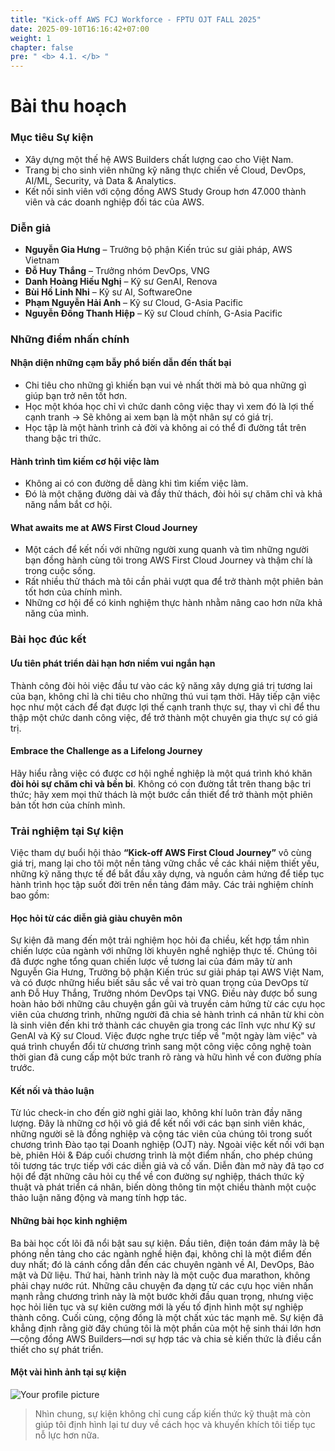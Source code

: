 ```yaml
---
title: "Kick-off AWS FCJ Workforce - FPTU OJT FALL 2025"
date: 2025-09-10T16:16:42+07:00
weight: 1
chapter: false
pre: " <b> 4.1. </b> "
---
```


# Bài thu hoạch

### Mục tiêu Sự kiện

- Xây dựng một thế hệ AWS Builders chất lượng cao cho Việt Nam.
- Trang bị cho sinh viên những kỹ năng thực chiến về Cloud, DevOps, AI/ML, Security, và Data & Analytics.
- Kết nối sinh viên với cộng đồng AWS Study Group hơn 47.000 thành viên và các doanh nghiệp đối tác của AWS.

### Diễn giả

- **Nguyễn Gia Hưng** – Trưởng bộ phận Kiến trúc sư giải pháp, AWS Vietnam
- **Đỗ Huy Thắng** – Trưởng nhóm DevOps, VNG
- **Danh Hoàng Hiếu Nghị** – Kỹ sư GenAI, Renova
- **Bùi Hồ Linh Nhi** – Kỹ sư AI, SoftwareOne
- **Phạm Nguyễn Hải Anh** – Kỹ sư Cloud, G-Asia Pacific
- **Nguyễn Đồng Thanh Hiệp** – Kỹ sư Cloud chính, G-Asia Pacific

### Những điểm nhấn chính

#### Nhận diện những cạm bẫy phổ biến dẫn đến thất bại

- Chi tiêu cho những gì khiến bạn vui vẻ nhất thời mà bỏ qua những gì giúp bạn trở nên tốt hơn.
- Học một khóa học chỉ vì chức danh công việc thay vì xem đó là lợi thế cạnh tranh -> Sẽ không ai xem bạn là một nhân sự có giá trị.
- Học tập là một hành trình cả đời và không ai có thể đi đường tắt trên thang bậc tri thức.

#### Hành trình tìm kiếm cơ hội việc làm

- Không ai có con đường dễ dàng khi tìm kiếm việc làm. 
- Đó là một chặng đường dài và đầy thử thách, đòi hỏi sự chăm chỉ và khả năng nắm bắt cơ hội.
#### What awaits me at AWS First Cloud Journey
- Một cách để kết nối với những người xung quanh và tìm những người bạn đồng hành cùng tôi trong AWS First Cloud Journey và thậm chí là trong cuộc sống. 
- Rất nhiều thử thách mà tôi cần phải vượt qua để trở thành một phiên bản tốt hơn của chính mình. 
- Những cơ hội để có kinh nghiệm thực hành nhằm nâng cao hơn nữa khả năng của mình.

### Bài học đúc kết

#### Ưu tiên phát triển dài hạn hơn niềm vui ngắn hạn
Thành công đòi hỏi việc đầu tư vào các kỹ năng xây dựng giá trị tương lai của bạn, không chỉ là chi tiêu cho những thú vui tạm thời. Hãy tiếp cận việc học như một cách để đạt được lợi thế cạnh tranh thực sự, thay vì chỉ để thu thập một chức danh công việc, để trở thành một chuyên gia thực sự có giá trị.

#### Embrace the Challenge as a Lifelong Journey
Hãy hiểu rằng việc có được cơ hội nghề nghiệp là một quá trình khó khăn **đòi hỏi sự chăm chỉ và bền bỉ**. Không có con đường tắt trên thang bậc tri thức; hãy xem mọi thử thách là một bước cần thiết để trở thành một phiên bản tốt hơn của chính mình.

### Trải nghiệm tại Sự kiện
Việc tham dự buổi hội thảo **“Kick-off AWS First Cloud Journey”** vô cùng giá trị, mang lại cho tôi một nền tảng vững chắc về các khái niệm thiết yếu, những kỹ năng thực tế để bắt đầu xây dựng, và nguồn cảm hứng để tiếp tục hành trình học tập suốt đời trên nền tảng đám mây. Các trải nghiệm chính bao gồm:

#### Học hỏi từ các diễn giả giàu chuyên môn
Sự kiện đã mang đến một trải nghiệm học hỏi đa chiều, kết hợp tầm nhìn chiến lược của ngành với những lời khuyên nghề nghiệp thực tế. Chúng tôi đã được nghe tổng quan chiến lược về tương lai của đám mây từ anh Nguyễn Gia Hưng, Trưởng bộ phận Kiến trúc sư giải pháp tại AWS Việt Nam, và có được những hiểu biết sâu sắc về vai trò quan trọng của DevOps từ anh Đỗ Huy Thắng, Trưởng nhóm DevOps tại VNG. Điều này được bổ sung hoàn hảo bởi những câu chuyện gần gũi và truyền cảm hứng từ các cựu học viên của chương trình, những người đã chia sẻ hành trình cá nhân từ khi còn là sinh viên đến khi trở thành các chuyên gia trong các lĩnh vực như Kỹ sư GenAI và Kỹ sư Cloud. Việc được nghe trực tiếp về "một ngày làm việc" và quá trình chuyển đổi từ chương trình sang một công việc công nghệ toàn thời gian đã cung cấp một bức tranh rõ ràng và hữu hình về con đường phía trước.

#### Kết nối và thảo luận
Từ lúc check-in cho đến giờ nghỉ giải lao, không khí luôn tràn đầy năng lượng. Đây là những cơ hội vô giá để kết nối với các bạn sinh viên khác, những người sẽ là đồng nghiệp và cộng tác viên của chúng tôi trong suốt chương trình Đào tạo tại Doanh nghiệp (OJT) này. Ngoài việc kết nối với bạn bè, phiên Hỏi & Đáp cuối chương trình là một điểm nhấn, cho phép chúng tôi tương tác trực tiếp với các diễn giả và cố vấn. Diễn đàn mở này đã tạo cơ hội để đặt những câu hỏi cụ thể về con đường sự nghiệp, thách thức kỹ thuật và phát triển cá nhân, biến dòng thông tin một chiều thành một cuộc thảo luận năng động và mang tính hợp tác.

#### Những bài học kinh nghiệm
Ba bài học cốt lõi đã nổi bật sau sự kiện. Đầu tiên, điện toán đám mây là bệ phóng nền tảng cho các ngành nghề hiện đại, không chỉ là một điểm đến duy nhất; đó là cánh cổng dẫn đến các chuyên ngành về AI, DevOps, Bảo mật và Dữ liệu. Thứ hai, hành trình này là một cuộc đua marathon, không phải chạy nước rút. Những câu chuyện đa dạng từ các cựu học viên nhấn mạnh rằng chương trình này là một bước khởi đầu quan trọng, nhưng việc học hỏi liên tục và sự kiên cường mới là yếu tố định hình một sự nghiệp thành công. Cuối cùng, cộng đồng là một chất xúc tác mạnh mẽ. Sự kiện đã khẳng định rằng giờ đây chúng tôi là một phần của một hệ sinh thái lớn hơn—cộng đồng AWS Builders—nơi sự hợp tác và chia sẻ kiến thức là điều cần thiết cho sự phát triển.
#### Một vài hình ảnh tại sự kiện
![Your profile picture](/images/event_photo.png)

> Nhìn chung, sự kiện không chỉ cung cấp kiến thức kỹ thuật mà còn giúp tôi định hình lại tư duy về cách học và khuyến khích tôi tiếp tục nỗ lực hơn nữa.